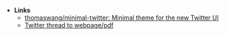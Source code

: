- **Links**
	- [thomaswang/minimal-twitter: Minimal theme for the new Twitter UI](https://github.com/thomaswang/minimal-twitter)
	- [Twitter thread to webpage/pdf](https://threadreaderapp.com/)